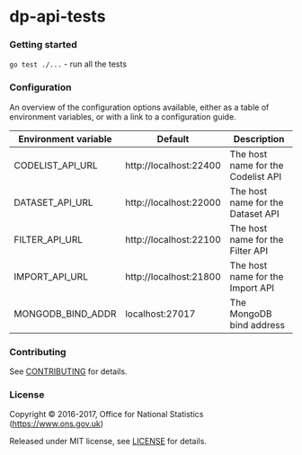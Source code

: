 dp-api-tests
================


### Getting started

`go test ./...` - run all the tests

### Configuration

An overview of the configuration options available, either as a table of
environment variables, or with a link to a configuration guide.

| Environment variable       | Default                              | Description
| -------------------------- | -------------------------------------| -----------
| CODELIST_API_URL           | http://localhost:22400               | The host name for the Codelist API
| DATASET_API_URL            | http://localhost:22000               | The host name for the Dataset API
| FILTER_API_URL             | http://localhost:22100               | The host name for the Filter API
| IMPORT_API_URL             | http://localhost:21800               | The host name for the Import API
| MONGODB_BIND_ADDR          | localhost:27017                      | The MongoDB bind address

### Contributing

See [CONTRIBUTING](CONTRIBUTING.md) for details.

### License

Copyright © 2016-2017, Office for National Statistics (https://www.ons.gov.uk)

Released under MIT license, see [LICENSE](LICENSE.md) for details.
